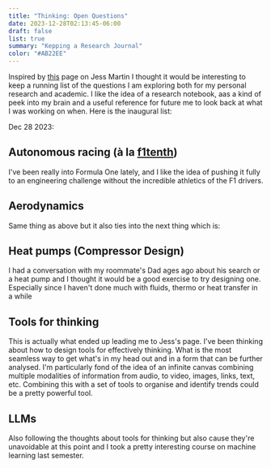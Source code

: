 ```yaml
---
title: "Thinking: Open Questions"
date: 2023-12-28T02:13:45-06:00
draft: false
list: true
summary: "Kepping a Research Journal"
color: "#AB22EE"
---
```


Inspired by [this](https://notes.jessmart.in/Lab+Notebook/Research+Pipeline/Open+Questions+I'm+Pondering) page on Jess Martin I thought it would be interesting to keep a running list of the questions I am exploring both for my personal research and academic. I like the idea of a research notebook, aas a kind of peek into my brain and a useful reference for future me to look back at what I was working on when. Here is the inaugural list:

Dec 28 2023:
##  Autonomous racing (à la [f1tenth](https://www.f1tench.org))
I've been really into Formula One lately, and I like the idea of pushing it fully to an engineering challenge without the incredible athletics of the F1 drivers.

## Aerodynamics
Same thing as above but it also ties into the next thing which is:
## Heat pumps (Compressor Design)
I had a conversation with my roommate's Dad ages ago about his search or a heat pump and I thought it would be a good exercise to try designing one. Especially since I haven't done much with fluids, thermo or heat transfer in a while

## Tools for thinking
This is actually what ended up leading me to Jess's page. I've been thinking about how to design tools for effectively thinking. What is the most seamless way to get what's in my head out and in a form that can be further analysed. I'm particularly fond of the idea of an infinite canvas combining multiple modalities of information from audio, to video, images, links, text, etc. Combining this with a set of tools to organise and identify trends could be a pretty powerful tool.

## LLMs
Also following the thoughts about tools for thinking but also cause they're unavoidable at this point and I took a pretty interesting course on machine learning last semester.